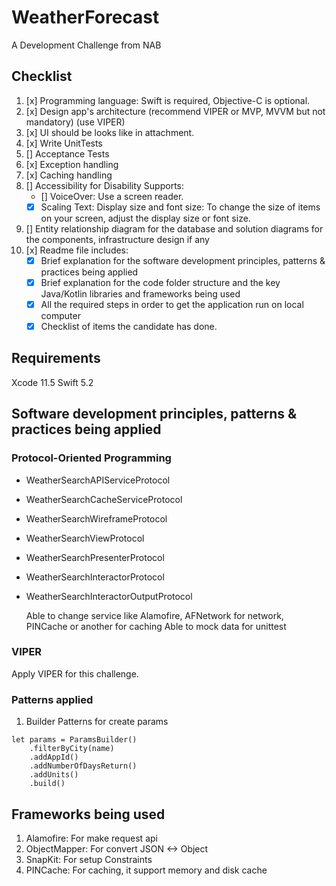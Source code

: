 # WeatherForecast
A Development Challenge from NAB

## Checklist
1. [x] Programming language: Swift is required, Objective-C is optional.
2. [x] Design app's architecture (recommend VIPER or MVP, MVVM but not mandatory) (use VIPER)
3. [x] UI should be looks like in attachment.
4. [x] Write UnitTests
5. [] Acceptance Tests
6. [x] Exception handling
7. [x] Caching handling
8. [] Accessibility for Disability Supports:
    - [] VoiceOver: Use a screen reader.
    - [x] Scaling Text: Display size and font size: To change the size of items on your screen, adjust the display size or font size.
9. [] Entity relationship diagram for the database and solution diagrams for the components, infrastructure design if any
10. [x] Readme file includes:
      - [x] Brief explanation for the software development principles, patterns & practices being applied
      - [x] Brief explanation for the code folder structure and the key Java/Kotlin libraries and frameworks being used
      - [x] All the required steps in order to get the application run on local computer
      - [x] Checklist of items the candidate has done.

## Requirements
Xcode 11.5
Swift 5.2

## Software development principles, patterns & practices being applied
### Protocol-Oriented Programming
- WeatherSearchAPIServiceProtocol
- WeatherSearchCacheServiceProtocol
- WeatherSearchWireframeProtocol
- WeatherSearchViewProtocol
- WeatherSearchPresenterProtocol
- WeatherSearchInteractorProtocol
- WeatherSearchInteractorOutputProtocol

    Able to change service like Alamofire, AFNetwork for network, PINCache or another for caching
    Able to mock data for unittest

### VIPER
Apply VIPER for this challenge.

### Patterns applied
1. Builder Patterns for create params
```
let params = ParamsBuilder()
    .filterByCity(name)
    .addAppId()
    .addNumberOfDaysReturn()
    .addUnits()
    .build()
```

## Frameworks being used
1. Alamofire: For make request api
2. ObjectMapper: For convert JSON <-> Object
3. SnapKit: For setup Constraints
4. PINCache: For caching, it support memory and disk cache
